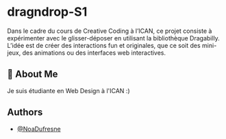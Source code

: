 # dragndrop-S1

Dans le cadre du cours de Creative Coding à l’ICAN, ce projet consiste à expérimenter avec le glisser-déposer en utilisant la bibliothèque Dragabilly. L’idée est de créer des interactions fun et originales, que ce soit des mini-jeux, des animations ou des interfaces web interactives. 

## 🚀 About Me
Je suis étudiante en Web Design à l'ICAN :) 

## Authors

- [@NoaDufresne](https://github.com/NoaDufresne)